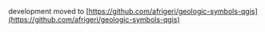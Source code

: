 
development moved to [https://github.com/afrigeri/geologic-symbols-qgis](https://github.com/afrigeri/geologic-symbols-qgis)


